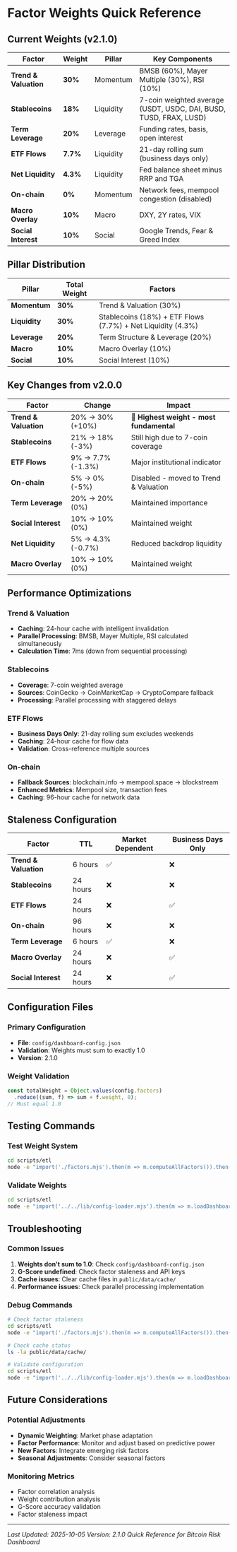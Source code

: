 # Factor Weights Quick Reference

## Current Weights (v2.1.0)

| Factor | Weight | Pillar | Key Components |
|--------|--------|--------|----------------|
| **Trend & Valuation** | **30%** | Momentum | BMSB (60%), Mayer Multiple (30%), RSI (10%) |
| **Stablecoins** | **18%** | Liquidity | 7-coin weighted average (USDT, USDC, DAI, BUSD, TUSD, FRAX, LUSD) |
| **Term Leverage** | **20%** | Leverage | Funding rates, basis, open interest |
| **ETF Flows** | **7.7%** | Liquidity | 21-day rolling sum (business days only) |
| **Net Liquidity** | **4.3%** | Liquidity | Fed balance sheet minus RRP and TGA |
| **On-chain** | **0%** | Momentum | Network fees, mempool congestion (disabled) |
| **Macro Overlay** | **10%** | Macro | DXY, 2Y rates, VIX |
| **Social Interest** | **10%** | Social | Google Trends, Fear & Greed Index |

## Pillar Distribution

| Pillar | Total Weight | Factors |
|--------|--------------|---------|
| **Momentum** | **30%** | Trend & Valuation (30%) |
| **Liquidity** | **30%** | Stablecoins (18%) + ETF Flows (7.7%) + Net Liquidity (4.3%) |
| **Leverage** | **20%** | Term Structure & Leverage (20%) |
| **Macro** | **10%** | Macro Overlay (10%) |
| **Social** | **10%** | Social Interest (10%) |

## Key Changes from v2.0.0

| Factor | Change | Impact |
|--------|--------|--------|
| **Trend & Valuation** | 20% → 30% (+10%) | 🎯 **Highest weight - most fundamental** |
| **Stablecoins** | 21% → 18% (-3%) | Still high due to 7-coin coverage |
| **ETF Flows** | 9% → 7.7% (-1.3%) | Major institutional indicator |
| **On-chain** | 5% → 0% (-5%) | Disabled - moved to Trend & Valuation |
| **Term Leverage** | 20% → 20% (0%) | Maintained importance |
| **Social Interest** | 10% → 10% (0%) | Maintained weight |
| **Net Liquidity** | 5% → 4.3% (-0.7%) | Reduced backdrop liquidity |
| **Macro Overlay** | 10% → 10% (0%) | Maintained weight |

## Performance Optimizations

### Trend & Valuation
- **Caching**: 24-hour cache with intelligent invalidation
- **Parallel Processing**: BMSB, Mayer Multiple, RSI calculated simultaneously
- **Calculation Time**: 7ms (down from sequential processing)

### Stablecoins
- **Coverage**: 7-coin weighted average
- **Sources**: CoinGecko → CoinMarketCap → CryptoCompare fallback
- **Processing**: Parallel processing with staggered delays

### ETF Flows
- **Business Days Only**: 21-day rolling sum excludes weekends
- **Caching**: 24-hour cache for flow data
- **Validation**: Cross-reference multiple sources

### On-chain
- **Fallback Sources**: blockchain.info → mempool.space → blockstream
- **Enhanced Metrics**: Mempool size, transaction fees
- **Caching**: 96-hour cache for network data

## Staleness Configuration

| Factor | TTL | Market Dependent | Business Days Only |
|--------|-----|------------------|-------------------|
| **Trend & Valuation** | 6 hours | ✅ | ❌ |
| **Stablecoins** | 24 hours | ❌ | ❌ |
| **ETF Flows** | 24 hours | ❌ | ✅ |
| **On-chain** | 96 hours | ❌ | ❌ |
| **Term Leverage** | 6 hours | ✅ | ❌ |
| **Macro Overlay** | 24 hours | ❌ | ✅ |
| **Social Interest** | 24 hours | ❌ | ✅ |

## Configuration Files

### Primary Configuration
- **File**: `config/dashboard-config.json`
- **Validation**: Weights must sum to exactly 1.0
- **Version**: 2.1.0

### Weight Validation
```javascript
const totalWeight = Object.values(config.factors)
  .reduce((sum, f) => sum + f.weight, 0);
// Must equal 1.0
```

## Testing Commands

### Test Weight System
```bash
cd scripts/etl
node -e "import('./factors.mjs').then(m => m.computeAllFactors()).then(result => { console.log('G-Score:', result.composite); console.log('Total Weight:', result.totalWeight); })"
```

### Validate Weights
```bash
cd scripts/etl
node -e "import('../../lib/config-loader.mjs').then(m => m.loadDashboardConfig()).then(config => { const total = Object.values(config.factors).reduce((sum, f) => sum + f.weight, 0); console.log('Total Weight:', total); console.log('Valid:', total === 1.0 ? '✅' : '❌'); })"
```

## Troubleshooting

### Common Issues
1. **Weights don't sum to 1.0**: Check `config/dashboard-config.json`
2. **G-Score undefined**: Check factor staleness and API keys
3. **Cache issues**: Clear cache files in `public/data/cache/`
4. **Performance issues**: Check parallel processing implementation

### Debug Commands
```bash
# Check factor staleness
cd scripts/etl
node -e "import('./factors.mjs').then(m => m.computeAllFactors()).then(result => { result.factors.forEach(f => console.log(f.label + ':', f.status, f.reason)); })"

# Check cache status
ls -la public/data/cache/

# Validate configuration
cd scripts/etl
node -e "import('../../lib/config-loader.mjs').then(m => m.loadDashboardConfig()).then(config => { console.log('Version:', config.version); console.log('Factors:', Object.keys(config.factors).length); })"
```

## Future Considerations

### Potential Adjustments
- **Dynamic Weighting**: Market phase adaptation
- **Factor Performance**: Monitor and adjust based on predictive power
- **New Factors**: Integrate emerging risk factors
- **Seasonal Adjustments**: Consider seasonal factors

### Monitoring Metrics
- Factor correlation analysis
- Weight contribution analysis
- G-Score accuracy validation
- Factor staleness impact

---

*Last Updated: 2025-10-05*
*Version: 2.1.0*
*Quick Reference for Bitcoin Risk Dashboard*
